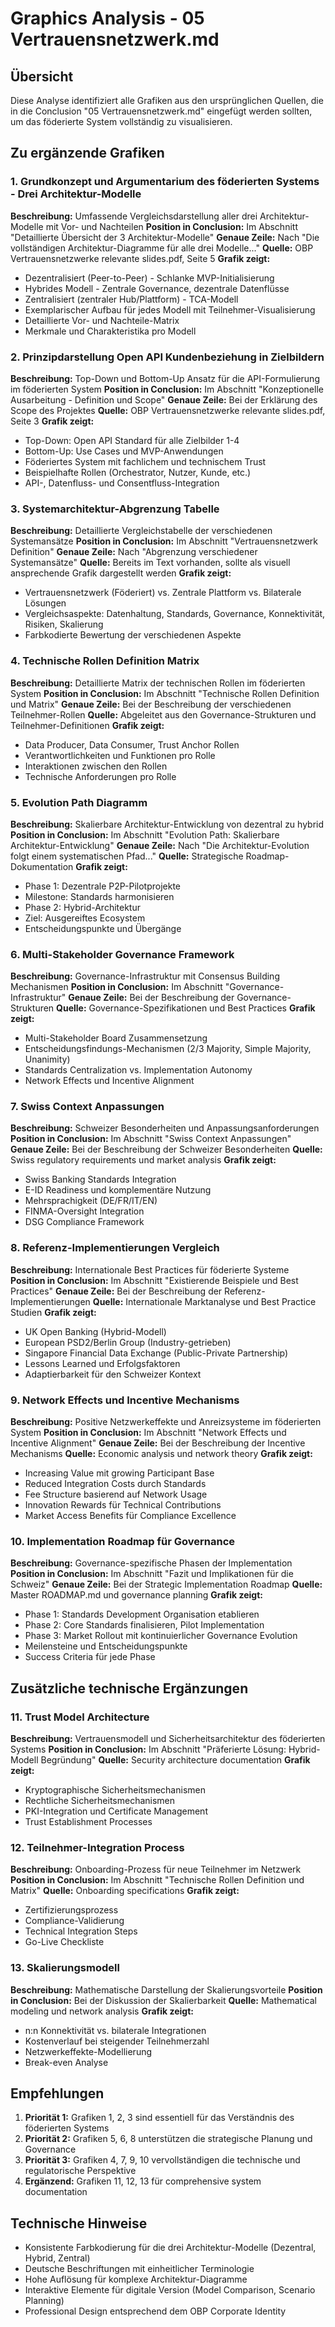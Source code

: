 # Graphics Analysis - 05 Vertrauensnetzwerk.md

## Übersicht

Diese Analyse identifiziert alle Grafiken aus den ursprünglichen Quellen, die in die Conclusion "05 Vertrauensnetzwerk.md" eingefügt werden sollten, um das föderierte System vollständig zu visualisieren.

## Zu ergänzende Grafiken

### 1. Grundkonzept und Argumentarium des föderierten Systems - Drei Architektur-Modelle

**Beschreibung:** Umfassende Vergleichsdarstellung aller drei Architektur-Modelle mit Vor- und Nachteilen
**Position in Conclusion:** Im Abschnitt "Detaillierte Übersicht der 3 Architektur-Modelle"
**Genaue Zeile:** Nach "Die vollständigen Architektur-Diagramme für alle drei Modelle..."
**Quelle:** OBP Vertrauensnetzwerke relevante slides.pdf, Seite 5
**Grafik zeigt:** 
- Dezentralisiert (Peer-to-Peer) - Schlanke MVP-Initialisierung
- Hybrides Modell - Zentrale Governance, dezentrale Datenflüsse
- Zentralisiert (zentraler Hub/Plattform) - TCA-Modell
- Exemplarischer Aufbau für jedes Modell mit Teilnehmer-Visualisierung
- Detaillierte Vor- und Nachteile-Matrix
- Merkmale und Charakteristika pro Modell

### 2. Prinzipdarstellung Open API Kundenbeziehung in Zielbildern

**Beschreibung:** Top-Down und Bottom-Up Ansatz für die API-Formulierung im föderierten System
**Position in Conclusion:** Im Abschnitt "Konzeptionelle Ausarbeitung - Definition und Scope"
**Genaue Zeile:** Bei der Erklärung des Scope des Projektes
**Quelle:** OBP Vertrauensnetzwerke relevante slides.pdf, Seite 3
**Grafik zeigt:** 
- Top-Down: Open API Standard für alle Zielbilder 1-4
- Bottom-Up: Use Cases und MVP-Anwendungen
- Föderiertes System mit fachlichem und technischem Trust
- Beispielhafte Rollen (Orchestrator, Nutzer, Kunde, etc.)
- API-, Datenfluss- und Consentfluss-Integration

### 3. Systemarchitektur-Abgrenzung Tabelle

**Beschreibung:** Detaillierte Vergleichstabelle der verschiedenen Systemansätze
**Position in Conclusion:** Im Abschnitt "Vertrauensnetzwerk Definition" 
**Genaue Zeile:** Nach "Abgrenzung verschiedener Systemansätze"
**Quelle:** Bereits im Text vorhanden, sollte als visuell ansprechende Grafik dargestellt werden
**Grafik zeigt:** 
- Vertrauensnetzwerk (Föderiert) vs. Zentrale Plattform vs. Bilaterale Lösungen
- Vergleichsaspekte: Datenhaltung, Standards, Governance, Konnektivität, Risiken, Skalierung
- Farbkodierte Bewertung der verschiedenen Aspekte

### 4. Technische Rollen Definition Matrix

**Beschreibung:** Detaillierte Matrix der technischen Rollen im föderierten System
**Position in Conclusion:** Im Abschnitt "Technische Rollen Definition und Matrix"
**Genaue Zeile:** Bei der Beschreibung der verschiedenen Teilnehmer-Rollen
**Quelle:** Abgeleitet aus den Governance-Strukturen und Teilnehmer-Definitionen
**Grafik zeigt:** 
- Data Producer, Data Consumer, Trust Anchor Rollen
- Verantwortlichkeiten und Funktionen pro Rolle
- Interaktionen zwischen den Rollen
- Technische Anforderungen pro Rolle

### 5. Evolution Path Diagramm

**Beschreibung:** Skalierbare Architektur-Entwicklung von dezentral zu hybrid
**Position in Conclusion:** Im Abschnitt "Evolution Path: Skalierbare Architektur-Entwicklung"
**Genaue Zeile:** Nach "Die Architektur-Evolution folgt einem systematischen Pfad..."
**Quelle:** Strategische Roadmap-Dokumentation
**Grafik zeigt:** 
- Phase 1: Dezentrale P2P-Pilotprojekte
- Milestone: Standards harmonisieren
- Phase 2: Hybrid-Architektur
- Ziel: Ausgereiftes Ecosystem
- Entscheidungspunkte und Übergänge

### 6. Multi-Stakeholder Governance Framework

**Beschreibung:** Governance-Infrastruktur mit Consensus Building Mechanismen
**Position in Conclusion:** Im Abschnitt "Governance-Infrastruktur"
**Genaue Zeile:** Bei der Beschreibung der Governance-Strukturen
**Quelle:** Governance-Spezifikationen und Best Practices
**Grafik zeigt:** 
- Multi-Stakeholder Board Zusammensetzung
- Entscheidungsfindungs-Mechanismen (2/3 Majority, Simple Majority, Unanimity)
- Standards Centralization vs. Implementation Autonomy
- Network Effects und Incentive Alignment

### 7. Swiss Context Anpassungen

**Beschreibung:** Schweizer Besonderheiten und Anpassungsanforderungen
**Position in Conclusion:** Im Abschnitt "Swiss Context Anpassungen"
**Genaue Zeile:** Bei der Beschreibung der Schweizer Besonderheiten
**Quelle:** Swiss regulatory requirements und market analysis
**Grafik zeigt:** 
- Swiss Banking Standards Integration
- E-ID Readiness und komplementäre Nutzung
- Mehrsprachigkeit (DE/FR/IT/EN)
- FINMA-Oversight Integration
- DSG Compliance Framework

### 8. Referenz-Implementierungen Vergleich

**Beschreibung:** Internationale Best Practices für föderierte Systeme
**Position in Conclusion:** Im Abschnitt "Existierende Beispiele und Best Practices"
**Genaue Zeile:** Bei der Beschreibung der Referenz-Implementierungen
**Quelle:** Internationale Marktanalyse und Best Practice Studien
**Grafik zeigt:** 
- UK Open Banking (Hybrid-Modell)
- European PSD2/Berlin Group (Industry-getrieben)
- Singapore Financial Data Exchange (Public-Private Partnership)
- Lessons Learned und Erfolgsfaktoren
- Adaptierbarkeit für den Schweizer Kontext

### 9. Network Effects und Incentive Mechanisms

**Beschreibung:** Positive Netzwerkeffekte und Anreizsysteme im föderierten System
**Position in Conclusion:** Im Abschnitt "Network Effects und Incentive Alignment"
**Genaue Zeile:** Bei der Beschreibung der Incentive Mechanisms
**Quelle:** Economic analysis und network theory
**Grafik zeigt:** 
- Increasing Value mit growing Participant Base
- Reduced Integration Costs durch Standards
- Fee Structure basierend auf Network Usage
- Innovation Rewards für Technical Contributions
- Market Access Benefits für Compliance Excellence

### 10. Implementation Roadmap für Governance

**Beschreibung:** Governance-spezifische Phasen der Implementation
**Position in Conclusion:** Im Abschnitt "Fazit und Implikationen für die Schweiz"
**Genaue Zeile:** Bei der Strategic Implementation Roadmap
**Quelle:** Master ROADMAP.md und governance planning
**Grafik zeigt:** 
- Phase 1: Standards Development Organisation etablieren
- Phase 2: Core Standards finalisieren, Pilot Implementation
- Phase 3: Market Rollout mit kontinuierlicher Governance Evolution
- Meilensteine und Entscheidungspunkte
- Success Criteria für jede Phase

## Zusätzliche technische Ergänzungen

### 11. Trust Model Architecture

**Beschreibung:** Vertrauensmodell und Sicherheitsarchitektur des föderierten Systems
**Position in Conclusion:** Im Abschnitt "Präferierte Lösung: Hybrid-Modell Begründung"
**Quelle:** Security architecture documentation
**Grafik zeigt:** 
- Kryptographische Sicherheitsmechanismen
- Rechtliche Sicherheitsmechanismen
- PKI-Integration und Certificate Management
- Trust Establishment Processes

### 12. Teilnehmer-Integration Process

**Beschreibung:** Onboarding-Prozess für neue Teilnehmer im Netzwerk
**Position in Conclusion:** Im Abschnitt "Technische Rollen Definition und Matrix"
**Quelle:** Onboarding specifications
**Grafik zeigt:** 
- Zertifizierungsprozess
- Compliance-Validierung
- Technical Integration Steps
- Go-Live Checkliste

### 13. Skalierungsmodell

**Beschreibung:** Mathematische Darstellung der Skalierungsvorteile
**Position in Conclusion:** Bei der Diskussion der Skalierbarkeit
**Quelle:** Mathematical modeling und network analysis
**Grafik zeigt:** 
- n:n Konnektivität vs. bilaterale Integrationen
- Kostenverlauf bei steigender Teilnehmerzahl
- Netzwerkeffekte-Modellierung
- Break-even Analyse

## Empfehlungen

1. **Priorität 1:** Grafiken 1, 2, 3 sind essentiell für das Verständnis des föderierten Systems
2. **Priorität 2:** Grafiken 5, 6, 8 unterstützen die strategische Planung und Governance
3. **Priorität 3:** Grafiken 4, 7, 9, 10 vervollständigen die technische und regulatorische Perspektive
4. **Ergänzend:** Grafiken 11, 12, 13 für comprehensive system documentation

## Technische Hinweise

- Konsistente Farbkodierung für die drei Architektur-Modelle (Dezentral, Hybrid, Zentral)
- Deutsche Beschriftungen mit einheitlicher Terminologie
- Hohe Auflösung für komplexe Architektur-Diagramme
- Interaktive Elemente für digitale Version (Model Comparison, Scenario Planning)
- Professional Design entsprechend dem OBP Corporate Identity